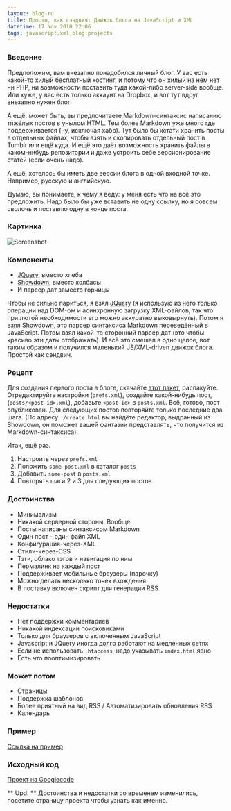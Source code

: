 ```yaml
---
layout: blog-ru
title: Просто, как сэндвич: Движок блога на JavaScript и XML
datetime: 17 Nov 2010 22:06
tags: javascript,xml,blog,projects
---
```


### Введение ###

Предположим, вам внезапно понадобился личный блог. У вас есть какой-то хилый бесплатный хостинг, и потому что он хилый на нём нет ни PHP, ни возможности поставить туда какой-либо server-side вообще. Или хуже, у вас есть только аккаунт на Dropbox, и вот тут вдруг внезапно нужен блог.

А ещё, может быть, вы предпочитаете Markdown-синтаксис написанию тяжёлых постов в унылом HTML. Тем более Markdown уже много где поддерживается (ну, исключая хабр). Тут было бы кстати хранить посты в отдельных файлах, чтобы взять и скопировать отдельный пост в Tumblr или ещё куда. И ещё это даёт возможность хранить файлы в каком-нибудь репозитории и даже устроить себе версионирование статей (если очень надо).

А ещё, хотелось бы иметь две версии блога в одной входной точке. Например, русскую и английскую.

Думаю, вы понимаете, к чему я веду: у меня есть что на всё это предложить. Надо было бы уже вставить не одну ссылку, но я совсем сволочь и поставлю одну в конце поста.

### Картинка ###

![Screenshot](http://showdown-blog.googlecode.com/hg/img/screenshot-small.png)

### Компоненты ###

 * [JQuery](http://jquery.com), вместо хлеба
 * [Showdown](http://www.attacklab.net/showdown/), вместо колбасы
 * И парсер дат заместо горчицы

Чтобы не сильно париться, я взял [JQuery](http://jquery.com) (я использую из него только операции над DOM-ом и асинхронную загрузку XML-файлов, так что при лютой необходимости его можно аккуратно выковырнуть). Потом я взял [Showdown](http://www.attacklab.net/showdown/), это парсер синтаксиса Markdown переведённый в JavaScript. Потом взял какой-то сторонний парсер дат (это чтобы красиво эти даты отображать). И всё это смешал в одно целое, вот таким образом и получился маленький JS/XML-driven движок блога. Простой как сэндвич.

### Рецепт ###

Для создания первого поста в блоге, скачайте [этот пакет](http://code.google.com/p/showdown-blog/downloads/detail?name=swblog.zip), распакуйте. Отредактируйте настройки (`prefs.xml`), создайте какой-нибудь пост, (`posts/<post-id>.xml`), добавьте `<post-id>` в `posts.xml`. Всё, готово, пост опубликован. Для следующих постов повторяйте только последние два шага. (По адресу `./create.html` вы найдёте редактор, выдранный из Showdown, он поможет вашей фантазии представлять, что получится из Markdown-синтаксиса).

Итак, ещё раз.

1. Настроить через `prefs.xml`
2. Положить `some-post.xml` в каталог `posts`
3. Добавить `some-post` в `posts.xml`
4. Повторять шаги 2 и 3 для следующих постов

### Достоинства ###

 * Минимализм
 * Никакой серверной стороны. Вообще.
 * Посты написаны синтаксисом Markdown
 * Один пост - один файл XML
 * Конфигурация-через-XML
 * Стили-через-CSS
 * Тэги, облако тэгов и навигация по ним
 * Пермалинк на каждый пост
 * Поддерживает мобильные браузеры (парочку)
 * Можно делать несколько точек вхождения
 * В поставку включен скрипт для генерации RSS

### Недостатки ###

 * Нет поддержки комментариев
 * Никакой индексации поисковиками
 * Только для браузеров с включенным JavaScript
 * Javascript и JQuery иногда долго работают на медленных сетях
 * Если не использовать `.htaccess`, надо указывать `index.html` явно
 * Есть что пооптимизировать

### Может потом ###

 * Страницы
 * Поддержка шаблонов
 * Более приятный на вид RSS / Автоматизировать обновления RSS
 * Календарь

### Пример ###

[Ссылка на пример](http://showdown-blog.googlecode.com/hg/index.html)

### Исходный код ###

[Проект на Googlecode](http://showdown-blog.googlecode.com/)

** Upd. ** Достоинства и недостатки со временем изменились, посетите страницу проекта чтобы узнать как именно.

